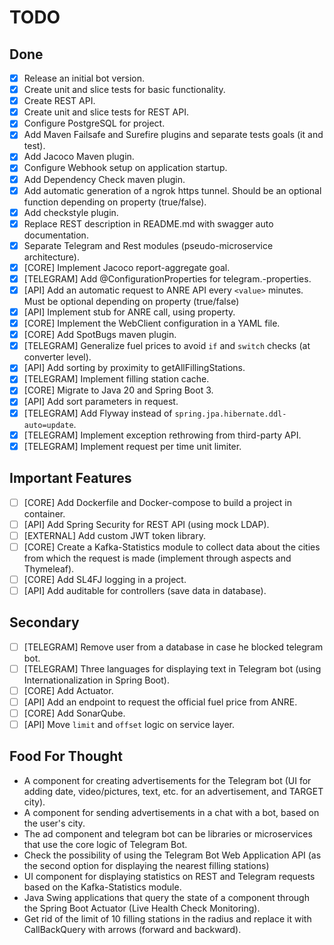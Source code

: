 # TODO

## Done

- [X] Release an initial bot version.
- [X] Create unit and slice tests for basic functionality.
- [X] Create REST API.
- [X] Create unit and slice tests for REST API.
- [X] Configure PostgreSQL for project.
- [X] Add Maven Failsafe and Surefire plugins and separate tests goals (it and test).
- [X] Add Jacoco Maven plugin.
- [X] Configure Webhook setup on application startup.
- [X] Add Dependency Check maven plugin.
- [X] Add automatic generation of a ngrok https tunnel. Should be an optional function depending on property (true/false).
- [X] Add checkstyle plugin.
- [X] Replace REST description in README.md with swagger auto documentation.
- [X] Separate Telegram and Rest modules (pseudo-microservice architecture).
- [X] [CORE] Implement Jacoco report-aggregate goal.
- [X] [TELEGRAM] Add @ConfigurationProperties for telegram.-properties.
- [X] [API] Add an automatic request to ANRE API every `<value>` minutes. Must be optional depending on property (true/false)
- [X] [API] Implement stub for ANRE call, using property.
- [X] [CORE] Implement the WebClient configuration in a YAML file.
- [X] [CORE] Add SpotBugs maven plugin.
- [X] [TELEGRAM] Generalize fuel prices to avoid `if` and `switch` checks (at converter level).
- [X] [API] Add sorting by proximity to getAllFillingStations.
- [X] [TELEGRAM] Implement filling station cache.
- [X] [CORE] Migrate to Java 20 and Spring Boot 3.
- [X] [API] Add sort parameters in request.
- [X] [TELEGRAM] Add Flyway instead of `spring.jpa.hibernate.ddl-auto=update`.
- [X] [TELEGRAM] Implement exception rethrowing from third-party API.
- [X] [TELEGRAM] Implement request per time unit limiter.

## Important Features

- [ ] [CORE] Add Dockerfile and Docker-compose to build a project in container.
- [ ] [API] Add Spring Security for REST API (using mock LDAP).
- [ ] [EXTERNAL] Add custom JWT token library.
- [ ] [CORE] Create a Kafka-Statistics module to collect data about the cities from which the request is made (implement through
  aspects and Thymeleaf).
- [ ] [CORE] Add SL4FJ logging in a project.
- [ ] [API] Add auditable for controllers (save data in database).

## Secondary

- [ ] [TELEGRAM] Remove user from a database in case he blocked telegram bot.
- [ ] [TELEGRAM] Three languages for displaying text in Telegram bot (using Internationalization in Spring Boot).
- [ ] [CORE] Add Actuator.
- [ ] [API] Add an endpoint to request the official fuel price from ANRE.
- [ ] [CORE] Add SonarQube.
- [ ] [API] Move `limit` and `offset` logic on service layer.

## Food For Thought
- A component for creating advertisements for the Telegram bot
  (UI for adding date, video/pictures, text, etc. for an advertisement, and TARGET city).
- A component for sending advertisements in a chat with a bot, based on the user's city.
- The ad component and telegram bot can be libraries or microservices that use the core logic of Telegram Bot.
- Check the possibility of using the Telegram Bot Web Application API (as the second option for displaying the nearest filling stations)
- UI component for displaying statistics on REST and Telegram requests based on the Kafka-Statistics module.
- Java Swing applications that query the state of a component through the Spring Boot Actuator (Live Health Check Monitoring).
- Get rid of the limit of 10 filling stations in the radius and replace it with CallBackQuery with arrows (forward and backward).